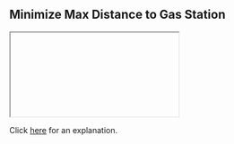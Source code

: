 ##  Minimize Max Distance to Gas Station 

<iframe></iframe>

Click [here](Explanation.md) for an explanation.

